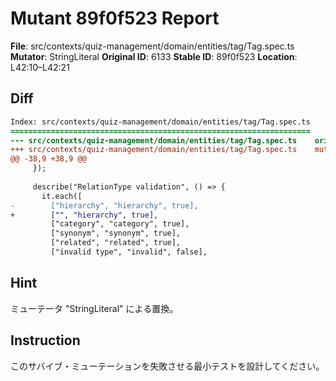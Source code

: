 # Mutant 89f0f523 Report

**File**: src/contexts/quiz-management/domain/entities/tag/Tag.spec.ts
**Mutator**: StringLiteral
**Original ID**: 6133
**Stable ID**: 89f0f523
**Location**: L42:10–L42:21

## Diff

```diff
Index: src/contexts/quiz-management/domain/entities/tag/Tag.spec.ts
===================================================================
--- src/contexts/quiz-management/domain/entities/tag/Tag.spec.ts	original
+++ src/contexts/quiz-management/domain/entities/tag/Tag.spec.ts	mutated #6133
@@ -38,9 +38,9 @@
     });
 
     describe("RelationType validation", () => {
       it.each([
-        ["hierarchy", "hierarchy", true],
+        ["", "hierarchy", true],
         ["category", "category", true],
         ["synonym", "synonym", true],
         ["related", "related", true],
         ["invalid type", "invalid", false],
```

## Hint

ミューテータ "StringLiteral" による置換。

## Instruction

このサバイブ・ミューテーションを失敗させる最小テストを設計してください。
